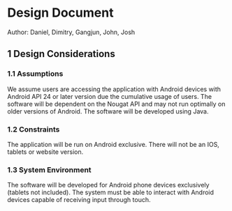 # Design Document
Author: Daniel, Dimitry, Gangjun, John, Josh

## 1 Design Considerations

### 1.1 Assumptions
We assume users are accessing the application with Android devices with Android API 24 or later version due the cumulative usage of users. The software will be dependent on the Nougat API and may not run optimally on older versions of Android. The software will be developed using Java.

### 1.2 Constraints
The application will be run on Android exclusive. There will not be an IOS, tablets or website version.

### 1.3 System Environment
The software will be developed for Android phone devices exclusively (tablets not included). The system must be able to interact with Android devices capable of receiving input through touch.
